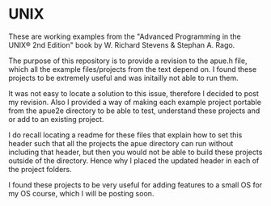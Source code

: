 # UNIX

These are working examples from the "Advanced Programming in the UNIX® 2nd Edition" book by W. Richard Stevens & Stephan A. Rago. 

The purpose of this repository is to provide a revision to the apue.h file, which all the example files/projects from the text depend on. I found these projects to be extremely useful and was initailly not able to run them. 

It was not easy to locate a solution to this issue, therefore I decided to post my revision. Also I provided a way of making each example project portable from the apue2e directory to be able to test, understand these projects and or add to an existing project. 

I do recall locating a readme for these files that explain how to set this header such that all the projects the apue directory can run without including that header, but then you would not be able to build these projects outside of the directory. Hence why I placed the updated header in each of the project folders.

I found these projects to be very useful for adding features to a small OS for my OS course, which I will be posting soon.
